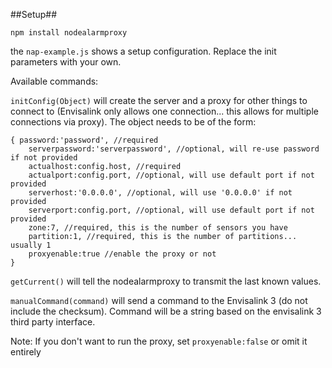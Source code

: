 ##Setup##

`npm install nodealarmproxy`

the `nap-example.js` shows a setup configuration.  Replace the init parameters with your own.

Available commands:

`initConfig(Object)` will create the server and a proxy for other things to connect to (Envisalink only allows one connection... this allows for multiple connections via proxy).  The object needs to be of the form:

    { password:'password', //required
        serverpassword:'serverpassword', //optional, will re-use password if not provided
        actualhost:config.host, //required
        actualport:config.port, //optional, will use default port if not provided
        serverhost:'0.0.0.0', //optional, will use '0.0.0.0' if not provided
        serverport:config.port, //optional, will use default port if not provided
        zone:7, //required, this is the number of sensors you have
        partition:1, //required, this is the number of partitions... usually 1
        proxyenable:true //enable the proxy or not
    }

`getCurrent()` will tell the nodealarmproxy to transmit the last known values.

`manualCommand(command)` will send a command to the Envisalink 3 (do not include the checksum).  Command will be a string based on the envisalink 3 third party interface.

Note:  If you don't want to run the proxy, set `proxyenable:false` or omit it entirely